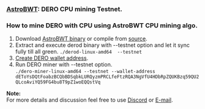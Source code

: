 ### [AstroBWT](https://github.com/deroproject/derosuite_AstroBWT_testnet): DERO CPU mining Testnet. 


### How to mine DERO with CPU using AstroBWT CPU mining algo.  
1. Download [AstroBWT binary](https://github.com/deroproject/derosuite_AstroBWT_testnet/releases) or compile from [source](https://github.com/deroproject/derosuite_AstroBWT_testnet).  
1. Extract and execute derod binary with --testnet option and let it sync fully till all green.  ```./derod-linux-amd64  --testnet```  
1. [Create DERO wallet address](https://github.com/deroproject/wiki/wiki#running-dero-wallet).  
1. Run DERO miner with --testnet option.  
``` ./dero-miner-linux-amd64 --testnet --wallet-address dEToYsDQtFoabzBCQbBDSqbkLURQyzmPRCLfeFtzRQA3NgVfU4HDbRpZQUKBzq59QU2QLcoAviYQ59FG4bu8T9pZ1woEQQstVq  ```


**Note:**  
For more details and discussion feel free to use [Discord](http://discord.gg/H95TJDp) or [E-mail](http://support_at_dero.io).


